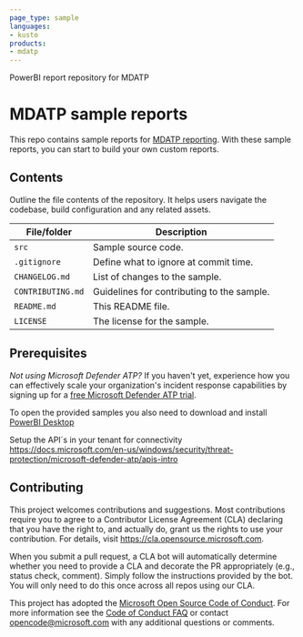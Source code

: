 ```yaml
---
page_type: sample
languages: 
- kusto
products: 
- mdatp
---
```

PowerBI report repository for MDATP
# MDATP sample reports
This repo contains sample reports for [MDATP reporting](https://docs.microsoft.com/en-us/windows/security/threat-protection/microsoft-defender-atp/api-power-bi).
With these sample reports, you can start to build your own custom reports.

## Contents

Outline the file contents of the repository. It helps users navigate the codebase, build configuration and any related assets.

| File/folder       | Description                                |
|-------------------|--------------------------------------------|
| `src`             | Sample source code.                        |
| `.gitignore`      | Define what to ignore at commit time.      |
| `CHANGELOG.md`    | List of changes to the sample.             |
| `CONTRIBUTING.md` | Guidelines for contributing to the sample. |
| `README.md`       | This README file.                          |
| `LICENSE`         | The license for the sample.                |

## Prerequisites
*Not using Microsoft Defender ATP?* If you haven't yet, experience how you can effectively scale your organization's incident response capabilities by signing up for a [free Microsoft Defender ATP trial](https://www.microsoft.com/en-us/windowsforbusiness/windows-atp?ocid=queryrepogit). 

To open the provided samples you also need to download and install [PowerBI Desktop](https://powerbi.microsoft.com/en-us/desktop/)

Setup the API´s in your tenant for connectivity https://docs.microsoft.com/en-us/windows/security/threat-protection/microsoft-defender-atp/apis-intro

## Contributing

This project welcomes contributions and suggestions.  Most contributions require you to agree to a
Contributor License Agreement (CLA) declaring that you have the right to, and actually do, grant us
the rights to use your contribution. For details, visit https://cla.opensource.microsoft.com.

When you submit a pull request, a CLA bot will automatically determine whether you need to provide
a CLA and decorate the PR appropriately (e.g., status check, comment). Simply follow the instructions
provided by the bot. You will only need to do this once across all repos using our CLA.

This project has adopted the [Microsoft Open Source Code of Conduct](https://opensource.microsoft.com/codeofconduct/).
For more information see the [Code of Conduct FAQ](https://opensource.microsoft.com/codeofconduct/faq/) or
contact [opencode@microsoft.com](mailto:opencode@microsoft.com) with any additional questions or comments.
